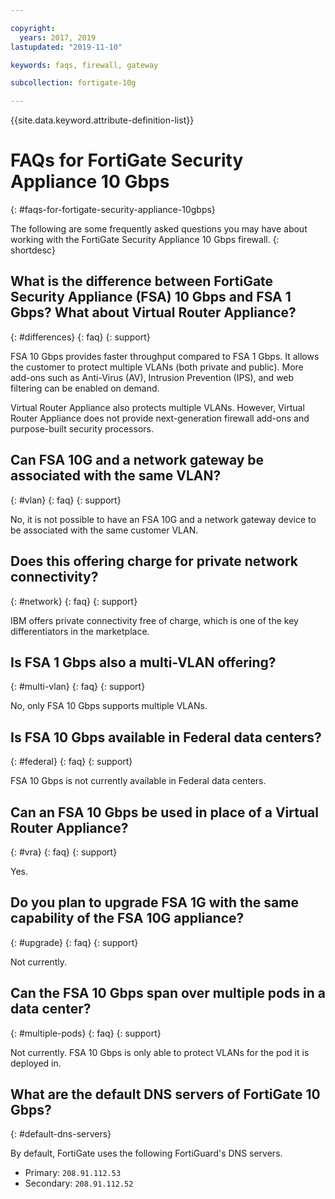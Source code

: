 ```yaml
---

copyright:
  years: 2017, 2019
lastupdated: "2019-11-10"

keywords: faqs, firewall, gateway

subcollection: fortigate-10g

---
```


{{site.data.keyword.attribute-definition-list}}

# FAQs for FortiGate Security Appliance 10 Gbps
{: #faqs-for-fortigate-security-appliance-10gbps}

The following are some frequently asked questions you may have about working with the FortiGate Security Appliance 10 Gbps firewall.
{: shortdesc}

## What is the difference between FortiGate Security Appliance (FSA) 10 Gbps and FSA 1 Gbps? What about Virtual Router Appliance?
{: #differences}
{: faq}
{: support}

FSA 10 Gbps provides faster throughput compared to FSA 1 Gbps. It allows the customer to protect multiple VLANs (both private and public). More add-ons such as Anti-Virus (AV), Intrusion Prevention (IPS), and web filtering can be enabled on demand.

Virtual Router Appliance also protects multiple VLANs. However, Virtual Router Appliance does not provide next-generation firewall add-ons and purpose-built security processors.

## Can FSA 10G and a network gateway be associated with the same VLAN?
{: #vlan}
{: faq}
{: support}

No, it is not possible to have an FSA 10G and a network gateway device to be associated with the same customer VLAN.

## Does this offering charge for private network connectivity?
{: #network}
{: faq}
{: support}

IBM offers private connectivity free of charge, which is one of the key differentiators in the marketplace.

## Is FSA 1 Gbps also a multi-VLAN offering?
{: #multi-vlan}
{: faq}
{: support}

No, only FSA 10 Gbps supports multiple VLANs.

## Is FSA 10 Gbps available in Federal data centers?
{: #federal}
{: faq}
{: support}

FSA 10 Gbps is not currently available in Federal data centers.

## Can an FSA 10 Gbps be used in place of a Virtual Router Appliance?
{: #vra}
{: faq}
{: support}

Yes.

## Do you plan to upgrade FSA 1G with the same capability of the FSA 10G appliance?
{: #upgrade}
{: faq}
{: support}

Not currently.

## Can the FSA 10 Gbps span over multiple pods in a data center?
{: #multiple-pods}
{: faq}
{: support}

Not currently. FSA 10 Gbps is only able to protect VLANs for the pod it is deployed in.

## What are the default DNS servers of FortiGate 10 Gbps?
{: #default-dns-servers}

By default, FortiGate uses the following FortiGuard's DNS servers.

* Primary: `208.91.112.53`
* Secondary: `208.91.112.52`
